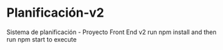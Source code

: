 # Planificación-v2
Sistema de planificación - Proyecto Front End v2
run npm install and then run npm start to execute
